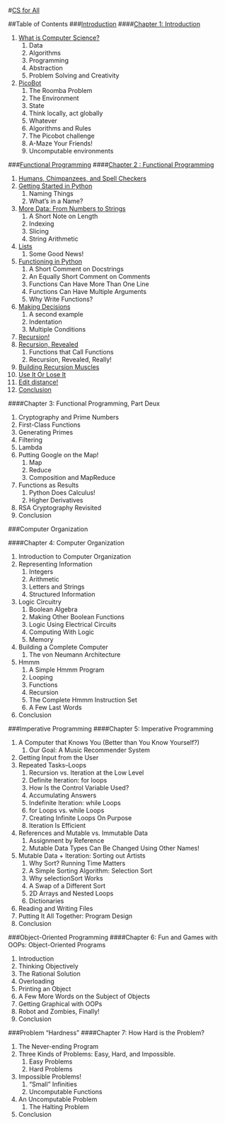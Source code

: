 #[CS for All](https://www.cs.hmc.edu/csforall/)

##Table of Contents
###[Introduction](https://www.cs.hmc.edu/csforall/#intrdouction)
####[Chapter 1: Introduction](https://www.cs.hmc.edu/csforall/Introduction/Introduction.html)
1. [What is Computer Science?](https://www.cs.hmc.edu/csforall/Introduction/Introduction.html#what-is-computer-science)
    1. Data
    2. Algorithms
    3. Programming
    4. Abstraction
    5. Problem Solving and Creativity
2. [PicoBot](https://www.cs.hmc.edu/csforall/Introduction/Introduction.html#picobot)
    1. The Roomba Problem
    2. The Environment
    3. State
    4. Think locally, act globally
    5. Whatever
    6. Algorithms and Rules
    7. The Picobot challenge
    8. A-Maze Your Friends!
    9. Uncomputable environments

###[Functional Programming](https://www.cs.hmc.edu/csforall/#functional-programming)
####[Chapter 2 : Functional Programming](https://www.cs.hmc.edu/csforall/FunctionalProgramming/functionalprogramming.html)
1. [Humans, Chimpanzees, and Spell Checkers](https://www.cs.hmc.edu/csforall/FunctionalProgramming/functionalprogramming.html#humans-chimpanzees-and-spell-checkers)
2. [Getting Started in Python](https://www.cs.hmc.edu/csforall/FunctionalProgramming/functionalprogramming.html#getting-started-in-python)
    1. Naming Things
    2. What’s in a Name?
3. [More Data: From Numbers to Strings](https://www.cs.hmc.edu/csforall/FunctionalProgramming/functionalprogramming.html#more-data-from-numbers-to-strings)
    1. A Short Note on Length
    2. Indexing
    3. Slicing
    4. String Arithmetic
4. [Lists](https://www.cs.hmc.edu/csforall/FunctionalProgramming/functionalprogramming.html#lists)
    1. Some Good News!
5. [Functioning in Python](https://www.cs.hmc.edu/csforall/FunctionalProgramming/functionalprogramming.html#functioning-in-python)
    1. A Short Comment on Docstrings
    2. An Equally Short Comment on Comments
    3. Functions Can Have More Than One Line
    4. Functions Can Have Multiple Arguments
    5. Why Write Functions?
6. [Making Decisions](https://www.cs.hmc.edu/csforall/FunctionalProgramming/functionalprogramming.html#making-decisions)
    1. A second example
    2. Indentation
    3. Multiple Conditions
7. [Recursion!](https://www.cs.hmc.edu/csforall/FunctionalProgramming/functionalprogramming.html#recursion)
8. [Recursion, Revealed](https://www.cs.hmc.edu/csforall/FunctionalProgramming/functionalprogramming.html#recursion-revealed)
    1. Functions that Call Functions
    2. Recursion, Revealed, Really!
9. [Building Recursion Muscles](https://www.cs.hmc.edu/csforall/FunctionalProgramming/functionalprogramming.html#building-recursion-muscles)
10. [Use It Or Lose It](https://www.cs.hmc.edu/csforall/FunctionalProgramming/functionalprogramming.html#use-it-or-lose-it)
11. [Edit distance!](https://www.cs.hmc.edu/csforall/FunctionalProgramming/functionalprogramming.html#edit-distance)
12. [Conclusion](https://www.cs.hmc.edu/csforall/FunctionalProgramming/functionalprogramming.html#conclusion)

####Chapter 3: Functional Programming, Part Deux
1. Cryptography and Prime Numbers
2. First-Class Functions
3. Generating Primes
4. Filtering
5. Lambda
6. Putting Google on the Map!
    1. Map
    2. Reduce
    3. Composition and MapReduce
7. Functions as Results
    1. Python Does Calculus!
    2. Higher Derivatives
8. RSA Cryptography Revisited
9. Conclusion

###Computer Organization

####Chapter 4: Computer Organization
1. Introduction to Computer Organization
2. Representing Information
    1. Integers
    2. Arithmetic
    3. Letters and Strings
    4. Structured Information
3. Logic Circuitry
    1. Boolean Algebra
    2. Making Other Boolean Functions
    3. Logic Using Electrical Circuits
    4. Computing With Logic
    5. Memory
4. Building a Complete Computer
    1. The von Neumann Architecture
5. Hmmm
    1. A Simple Hmmm Program
    2. Looping
    3. Functions
    4. Recursion
    5. The Complete Hmmm Instruction Set
    6. A Few Last Words
6. Conclusion

###Imperative Programming
####Chapter 5: Imperative Programming
1. A Computer that Knows You (Better than You Know Yourself?)
    1. Our Goal: A Music Recommender System
2. Getting Input from the User
3. Repeated Tasks–Loops
    1. Recursion vs. Iteration at the Low Level
    2. Definite Iteration: for loops
    3. How Is the Control Variable Used?
    4. Accumulating Answers
    5. Indefinite Iteration: while Loops
    6. for Loops vs. while Loops
    7. Creating Infinite Loops On Purpose
    8. Iteration Is Efficient
4. References and Mutable vs. Immutable Data
    1. Assignment by Reference
    2. Mutable Data Types Can Be Changed Using Other Names!
5. Mutable Data + Iteration: Sorting out Artists
    1. Why Sort? Running Time Matters
    2. A Simple Sorting Algorithm: Selection Sort
    3. Why selectionSort Works
    4. A Swap of a Different Sort
    5. 2D Arrays and Nested Loops
    6. Dictionaries
6. Reading and Writing Files
7. Putting It All Together: Program Design
8. Conclusion

###Object-Oriented Programming
####Chapter 6: Fun and Games with OOPs: Object-Oriented Programs
1. Introduction
2. Thinking Objectively
3. The Rational Solution
4. Overloading
5. Printing an Object
6. A Few More Words on the Subject of Objects
7. Getting Graphical with OOPs
8. Robot and Zombies, Finally!
9. Conclusion

###Problem “Hardness”
####Chapter 7: How Hard is the Problem?
1. The Never-ending Program
2. Three Kinds of Problems: Easy, Hard, and Impossible.
    1. Easy Problems
    2. Hard Problems
3. Impossible Problems!
    1. “Small” Infinities
    2. Uncomputable Functions
4. An Uncomputable Problem
    1. The Halting Problem
5. Conclusion
